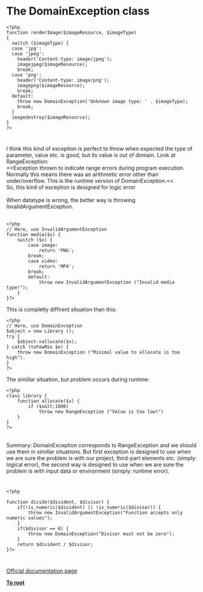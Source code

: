 # The DomainException class





```
<?php
function renderImage($imageResource, $imageType)
{
  switch ($imageType) {
  case 'jpg':
  case 'jpeg':
    header('Content-type: image/jpeg');
    imagejpeg($imageResource);
    break;
  case 'png':
    header('Content-type: image/png');
    imagepng($imageResource);
    break;
  default:
    throw new DomainException('Unknown image type: ' . $imageType);
    break;
  }
  imagedestroy($imageResource);
}
?>
```
  

#

I think this kind of exception is perfect to throw when expected the  type of parameter, value etc. is good, but its value is out of domain. Look at RangeException:<br>&gt;&gt;Exception thrown to indicate range errors during program execution. Normally this means there was an arithmetic error other than under/overflow. This is the runtime version of DomainException.&lt;&lt;<br>So, this kind of exception is designed for logic error<br><br>When datatype is wrong, the better way is throwing InvalidArgumentException. <br><br>

```
<?php
// Here, use InvalidArgumentException
function media($x) {
    switch ($x) {
        case image:
            return 'PNG';
        break;
        case video:
            return 'MP4';
        break;
        default:
            throw new InvalidArgumentException ("Invalid media type!");
    }
}?>
```

This is completly diffirent situation than this:


```
<?php
// Here, use DomainException
$object = new Library ();
try {
    $object->allocate($x);
} catch (toFewMin $e) {
    throw new DomainException ("Minimal value to allocate is too high").
}
?>
```

The simillar situation, but problem occurs during runtime:


```
<?php
class library {
    function allocate($x) {
        if ($x&lt;1000)
            throw new RangeException ("Value is too low!")
    }
}
?>
```
<br>Summary: DomainException corresponds to RangeException and we should use them in simillar situations.  But first exception is designed to use when we are sure the problem is with our project, third-part elements etc. (simply: logical error), the second way is designed to use when we are sure the problem is with input data or environment (simply: runtime error).  

#



```
<?php

function divide($divident, $divisor) {
    if(!is_numeric($divident) || !is_numeric($divisor)) {
        throw new InvalidArgumentException("Function accepts only numeric values");
    }
    if($divisor == 0) {
        throw new DomainException("Divisor must not be zero");
    }
    return $divident / $divisor;
}?>
```
  

#

[Official documentation page](https://www.php.net/manual/en/class.domainexception.php)

**[To root](/README.md)**